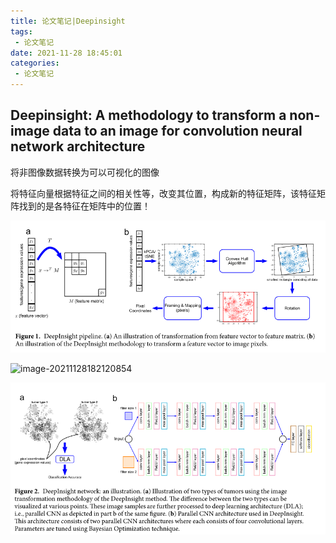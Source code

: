```yaml
---
title: 论文笔记|Deepinsight
tags:
 - 论文笔记
date: 2021-11-28 18:45:01
categories:
 - 论文笔记
---
```


## Deepinsight: A methodology to transform a non-image data to an image for  convolution neural network architecture

将非图像数据转换为可以可视化的图像

将特征向量根据特征之间的相关性等，改变其位置，构成新的特征矩阵，该特征矩阵找到的是各特征在矩阵中的位置！

<!--more-->

![image-20211128182404924](论文笔记_Deepinsight/image-20211128182404924.png)



![image-20211128182120854](F:\repositories\fankoyu2019.github.io\source\_posts\电子书以及笔记\img\image-20211128182120854.png)



![image-20211128184653621](img\image-20211128184653621.png)
